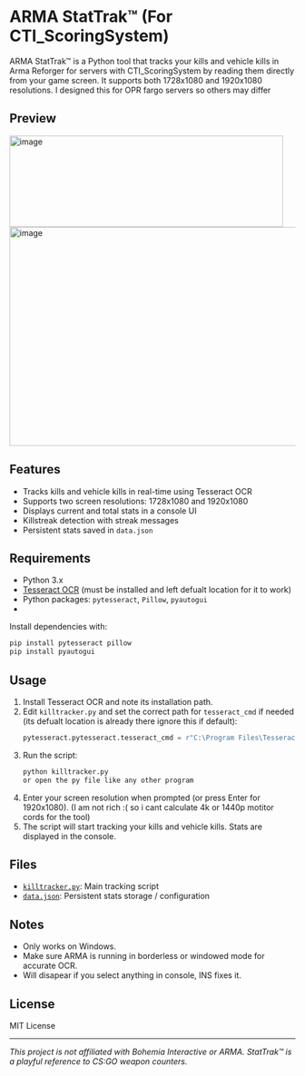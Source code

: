 # ARMA StatTrak™ (For CTI_ScoringSystem)
ARMA StatTrak™ is a Python tool that tracks your kills and vehicle kills in Arma Reforger for servers with CTI_ScoringSystem by reading them directly from your game screen. It supports both 1728x1080 and 1920x1080 resolutions. I designed this for OPR fargo servers so others may differ
## Preview

<img width="482" height="161" alt="image" src="https://github.com/user-attachments/assets/f1826817-8072-46aa-9aaa-ce9079478234" />
<img width="602" height="386" alt="image" src="https://github.com/user-attachments/assets/1680c469-c2e9-4c19-93fd-cadd72d586f2" />


## Features

- Tracks kills and vehicle kills in real-time using Tesseract OCR
- Supports two screen resolutions: 1728x1080 and 1920x1080
- Displays current and total stats in a console UI
- Killstreak detection with streak messages
- Persistent stats saved in `data.json`

## Requirements

- Python 3.x
- [Tesseract OCR](https://github.com/tesseract-ocr/tesseract) (must be installed and left defualt location for it to work)
- Python packages: `pytesseract`, `Pillow`, `pyautogui`
- 

Install dependencies with:
```sh
pip install pytesseract pillow
pip install pyautogui
```

## Usage

1. Install Tesseract OCR and note its installation path.
2. Edit `killtracker.py` and set the correct path for `tesseract_cmd` if needed (its defualt location is already there ignore this if default):
   ```python
   pytesseract.pytesseract.tesseract_cmd = r"C:\Program Files\Tesseract-OCR\tesseract.exe"
   ```
3. Run the script:
   ```sh
   python killtracker.py
   or open the py file like any other program
   ```
4. Enter your screen resolution when prompted (or press Enter for 1920x1080). (I am not rich :( so i cant calculate 4k or 1440p motitor  cords for the tool)
5. The script will start tracking your kills and vehicle kills. Stats are displayed in the console.

## Files

- [`killtracker.py`](killtracker.py): Main tracking script
- [`data.json`](data.json): Persistent stats storage /  configuration

## Notes

- Only works on Windows.
- Make sure ARMA is running in borderless or windowed mode for accurate OCR.
- Will disapear if you select anything in console, INS fixes it.

## License

MIT License

---

*This project is not affiliated with Bohemia Interactive or ARMA. StatTrak™ is a playful reference to CS:GO weapon counters.*
